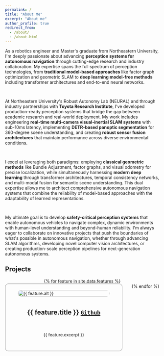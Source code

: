 ```yaml
---
permalink: /
title: "About Me"
excerpt: "About me"
author_profile: true
redirect_from: 
  - /about/
  - /about.html
---
```


<p style="text-align: justify; font-size: 14px;">

As a robotics engineer and Master's graduate from Northeastern University, I'm deeply passionate about advancing <b>perception systems for autonomous navigation</b> through cutting-edge research and industry collaboration. My expertise spans the full spectrum of perception technologies, from <b>traditional model-based approaches</b> like factor graph optimization and geometric SLAM to <b>deep learning model-free methods</b> including transformer architectures and end-to-end neural networks.

<br>

At Northeastern University's Robust Autonomy Lab (NEURAL) and through industry partnerships with <b>Toyota Research Institute</b>, I've developed production-ready perception systems that bridge the gap between academic research and real-world deployment. My work includes engineering <b>real-time multi-camera visual-inertial SLAM systems</b> with sub-10ms latency, implementing <b>DETR-based panoptic segmentation</b> for 360-degree scene understanding, and creating <b>robust sensor fusion architectures</b> that maintain performance across diverse environmental conditions.

<br>

I excel at leveraging both paradigms: employing <b>classical geometric methods</b> like Bundle Adjustment, factor graphs, and visual odometry for precise localization, while simultaneously harnessing <b>modern deep learning</b> through transformer architectures, temporal consistency networks, and multi-modal fusion for semantic scene understanding. This dual expertise allows me to architect comprehensive autonomous navigation systems that combine the reliability of model-based approaches with the adaptability of learned representations.

<br>

My ultimate goal is to develop <b>safety-critical perception systems</b> that enable autonomous vehicles to navigate complex, dynamic environments with human-level understanding and beyond-human reliability. I'm always eager to collaborate on innovative projects that push the boundaries of what's possible in autonomous navigation, whether through advancing SLAM algorithms, developing novel computer vision architectures, or creating production-scale perception pipelines for next-generation autonomous systems.

</p>

Projects 
---------

<html>
<head>
  <style>
    .row {
      display: flex;
      flex-wrap: wrap;
      column-gap: 30px;
      justify-content: center; /* Center the columns horizontally */
    }
    .column {
      flex: 50%;
      padding: 20px;
      border: 1px solid grey; /* Add a border around each column */
      border-radius: 10px; /* Round the corners of the boxes */
      box-sizing: border-box; /* Include border and padding in element's total width and height */
      display: flex; /* Make the column a flex container */
      flex-direction: column; /* Stack the items vertically */
      align-items: center; /* Center the items horizontally */
    }
    .column img {
      width: 100%;
      height: auto;
      max-width: 300px;
      object-fit: cover;
      border-radius: 10px;
    }
    .column h2 {
      font-weight: bold;
      padding: 10px; /* Add padding around the title */
    }
    .column p {
      font-size: 14px; 
      text-align: justify;
      padding: 10px; /* Add padding around the description */
    }
  </style>
</head>
<body>
  <div class="row">
    {% for feature in site.data.features %}
      <div class="column">
        <img src="{{ feature.image_path }}" alt="{{ feature.alt }}">
        <h2> {{ feature.title }}  <a href="{{ feature.url }}"><code>Github</code></a></h2> <!-- Add feature.url in href -->
        <p>{{ feature.excerpt }}</p>
      </div>
    {% endfor %}
  </div>
</body>
</html>
